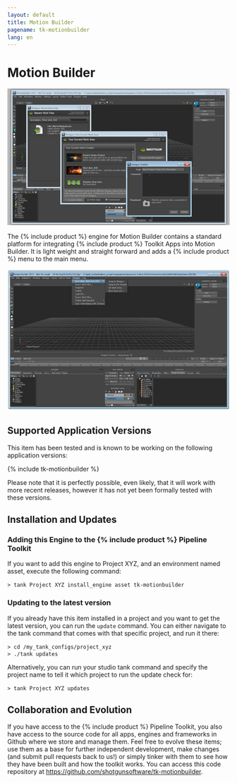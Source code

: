```yaml
---
layout: default
title: Motion Builder
pagename: tk-motionbuilder
lang: en
---
```


# Motion Builder

![Engine](../images/engines/sg_mobu_1.png)

The {% include product %} engine for Motion Builder contains a standard platform for integrating {% include product %} Toolkit Apps into Motion Builder. It is light weight and straight forward and adds a {% include product %} menu to the main menu.

![Engine](../images/engines/mobu.png)

## Supported Application Versions

This item has been tested and is known to be working on the following application versions: 

{% include tk-motionbuilder %}

Please note that it is perfectly possible, even likely, that it will work with more recent releases, however it has not yet been formally tested with these versions.

## Installation and Updates

### Adding this Engine to the {% include product %} Pipeline Toolkit

If you want to add this engine to Project XYZ, and an environment named asset, execute the following command:

```
> tank Project XYZ install_engine asset tk-motionbuilder
```

### Updating to the latest version

If you already have this item installed in a project and you want to get the latest version, you can run the `update` command. You can either navigate to the tank command that comes with that specific project, and run it there:

```
> cd /my_tank_configs/project_xyz
> ./tank updates
```

Alternatively, you can run your studio tank command and specify the project name to tell it which project to run the update check for:

```
> tank Project XYZ updates
```

## Collaboration and Evolution

If you have access to the {% include product %} Pipeline Toolkit, you also have access to the source code for all apps, engines and frameworks in Github where we store and manage them. Feel free to evolve these items; use them as a base for further independent development, make changes (and submit pull requests back to us!) or simply tinker with them to see how they have been built and how the toolkit works. You can access this code repository at https://github.com/shotgunsoftware/tk-motionbuilder.



